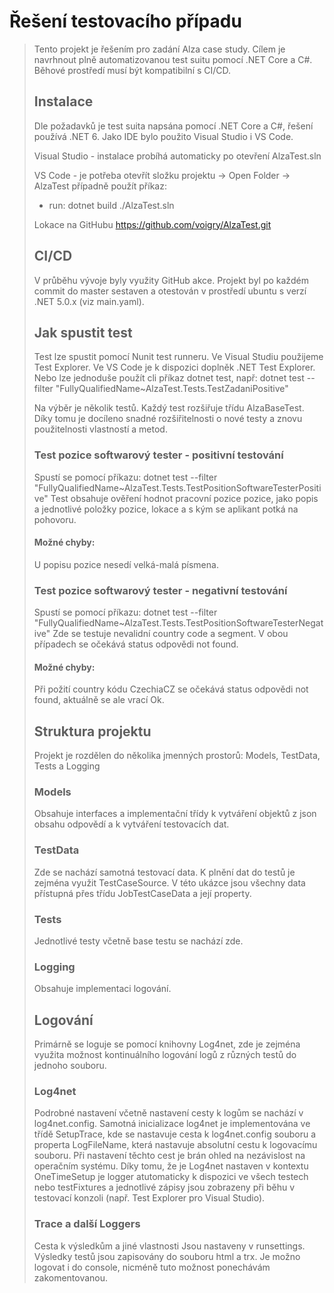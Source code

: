 # Řešení testovacího případu
> Tento projekt je řešením pro zadání Alza case study. Cílem je navrhnout plně automatizovanou test suitu pomocí .NET Core a C#. Běhové prostředí musí být
kompatibilní s CI/CD.
>
> ## Instalace
> Dle požadavků je test suita napsána pomocí .NET Core a C#, řešení používá .NET 6. Jako IDE bylo použito Visual Studio i VS Code. 
> 
> Visual Studio - instalace probíhá automaticky po otevření AlzaTest.sln
> 
> VS Code - je potřeba otevřít složku projektu -> Open Folder -> AlzaTest
> případně použít příkaz: 
> * run: dotnet build ./AlzaTest.sln
>
> Lokace na GitHubu https://github.com/voigry/AlzaTest.git
> ## CI/CD
> V průběhu vývoje byly využity GitHub akce. Projekt byl po každém commit do master sestaven a otestován v prostředí ubuntu s verzí .NET 5.0.x (viz main.yaml). 
> ## Jak spustit test
> Test lze spustit pomocí Nunit test runneru. Ve Visual Studiu použijeme Test Explorer. Ve VS Code je k dispozici doplněk .NET Test Explorer. Nebo lze jednoduše použít cli příkaz dotnet test, např: dotnet test --filter "FullyQualifiedName~AlzaTest.Tests.TestZadaniPositive"
>
> Na výběr je několik testů. Každý test rozšiřuje třídu AlzaBaseTest. Díky tomu je docíleno snadné rozšiřitelnosti o nové testy a znovu použitelnosti vlastností a metod. 
> ### Test pozice softwarový tester - positivní testování
> Spustí se pomocí příkazu: dotnet test --filter "FullyQualifiedName~AlzaTest.Tests.TestPositionSoftwareTesterPositive"
> Test obsahuje ověření hodnot pracovní pozice pozice, jako popis a jednotlivé položky pozice, lokace a s kým se aplikant potká na pohovoru.
> #### Možné chyby:
> U popisu pozice nesedí velká-malá písmena.
> ### Test pozice softwarový tester - negativní testování
> Spustí se pomocí příkazu: dotnet test --filter "FullyQualifiedName~AlzaTest.Tests.TestPositionSoftwareTesterNegative"
> Zde se testuje nevalidní country code a segment. V obou případech se očekává status odpovědi not found.
> #### Možné chyby:
> Při požití country kódu CzechiaCZ se očekává status odpovědi not found, aktuálně se ale vrací Ok.
>
> ## Struktura projektu
> Projekt je rozdělen do několika jmenných prostorů: Models, TestData, Tests a Logging
> 
> ### Models
> Obsahuje interfaces a implementační třídy k vytváření objektů z json obsahu odpovědí a k vytváření testovacích dat.
> 
> ### TestData
> Zde se nachází samotná testovací data. K plnění dat do testů je zejména využit TestCaseSource. V této ukázce jsou všechny data přístupná přes třídu JobTestCaseData a její property.
>
> ### Tests
> Jednotlivé testy včetně base testu se nachází zde.
>
> ### Logging
> Obsahuje implementaci logování.
> 
>## Logování
> Primárně se loguje se pomocí knihovny Log4net, zde je zejména využita možnost kontinuálního logování logů z různých testů do jednoho souboru. 
> ### Log4net
> Podrobné nastavení včetně nastavení cesty k logům se nachází v log4net.config. Samotná inicializace log4net je implementována ve třídě SetupTrace, kde se nastavuje cesta k log4net.config souboru a properta LogFileName, která nastavuje absolutní cestu k logovacímu souboru. Při nastavení těchto cest je brán ohled na nezávislost na operačním systému. Díky tomu, že je Log4net nastaven v kontextu OneTimeSetup je logger atutomaticky k dispozici ve všech testech nebo testFixtures a jednotlivé zápisy jsou zobrazeny při běhu v testovací konzoli (např. Test Explorer pro Visual Studio). 
> ### Trace a další Loggers
> Cesta k výsledkům a jiné vlastnosti Jsou nastaveny v runsettings. Výsledky testů jsou zapisovány do souboru html a trx. Je možno logovat i do console, nicméně tuto možnost ponechávám zakomentovanou.
